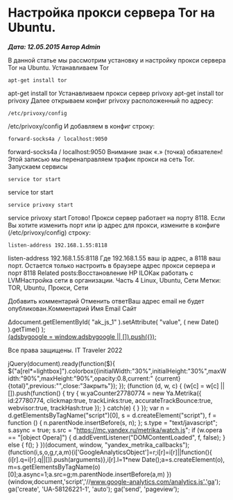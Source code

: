 # Настройка прокси сервера Tor на Ubuntu.                	  
***Дата: 12.05.2015 Автор Admin***

В данной статье мы рассмотрим установку и настройку прокси сервера Tor на Ubuntu.
Устанавливаем Tor
```
apt-get install tor
```
apt-get install tor
Устанавливаем прокси сервер privoxy
apt-get install tor privoxy
Далее открываем конфиг privoxy расположенный по адресу:
```
/etc/privoxy/config
```
/etc/privoxy/config
И добавляем в конфиг строку:
```
forward-socks4a / localhost:9050
```
forward-socks4a / localhost:9050
Внимание знак &#171;.&#187; (точка) обязателен!
Этой записью мы перенаправляем трафик прокси на сеть Tor.
Запускаем сервисы
```
service tor start
```
service tor start
```
service privoxy start
```
service privoxy start
Готово! Прокси сервер работает на порту 8118.
Если Вы хотите изменить порт или ip адрес для прокси, измените в конфиге (/etc/privoxy/config) строку:
```
listen-address 192.168.1.55:8118
```
listen-address 192.168.1.55:8118
Где 192.168.1.55 ваш ip адрес, а 8118 ваш порт.
Остается только настроить в браузере адрес прокси сервера и порт 8118
Related posts:Восстановление HP ILOКак работать с LVMНастройка сети в организации. Часть 4
 Linux, Ubuntu, Сети 
 Метки: TOR, Ubuntu, Прокси, Сети  
                        
Добавить комментарий Отменить ответВаш адрес email не будет опубликован.Комментарий Имя 
Email 
Сайт 
 
&#916;document.getElementById( "ak_js_1" ).setAttribute( "value", ( new Date() ).getTime() );	
<ins class="adsbygoogle"
style="display:block"
data-ad-client="ca-pub-1890562251101921"
data-ad-slot="9117958896"
data-ad-format="auto">
(adsbygoogle = window.adsbygoogle || []).push({});
  
Все права защищены. IT Traveler 2022 
                            
jQuery(document).ready(function($){
$("a[rel*=lightbox]").colorbox({initialWidth:"30%",initialHeight:"30%",maxWidth:"90%",maxHeight:"90%",opacity:0.8,current:" {current}  {total}",previous:"",close:"Закрыть"});
});
(function (d, w, c) {
(w[c] = w[c] || []).push(function() {
try {
w.yaCounter27780774 = new Ya.Metrika({
id:27780774,
clickmap:true,
trackLinks:true,
accurateTrackBounce:true,
webvisor:true,
trackHash:true
});
} catch(e) { }
});
var n = d.getElementsByTagName("script")[0],
s = d.createElement("script"),
f = function () { n.parentNode.insertBefore(s, n); };
s.type = "text/javascript";
s.async = true;
s.src = "https://mc.yandex.ru/metrika/watch.js";
if (w.opera == "[object Opera]") {
d.addEventListener("DOMContentLoaded", f, false);
} else { f(); }
})(document, window, "yandex_metrika_callbacks");
(function(i,s,o,g,r,a,m){i['GoogleAnalyticsObject']=r;i[r]=i[r]||function(){
(i[r].q=i[r].q||[]).push(arguments)},i[r].l=1*new Date();a=s.createElement(o),
m=s.getElementsByTagName(o)[0];a.async=1;a.src=g;m.parentNode.insertBefore(a,m)
})(window,document,'script','//www.google-analytics.com/analytics.js','ga');
ga('create', 'UA-58126221-1', 'auto');
ga('send', 'pageview');
